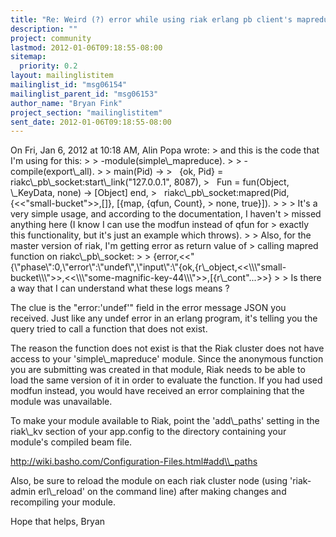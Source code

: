 ```yaml
---
title: "Re: Weird (?) error while using riak erlang pb client's mapreduce"
description: ""
project: community
lastmod: 2012-01-06T09:18:55-08:00
sitemap:
  priority: 0.2
layout: mailinglistitem
mailinglist_id: "msg06154"
mailinglist_parent_id: "msg06153"
author_name: "Bryan Fink"
project_section: "mailinglistitem"
sent_date: 2012-01-06T09:18:55-08:00
---
```



On Fri, Jan 6, 2012 at 10:18 AM, Alin Popa  wrote:
&gt; and this is the code that I'm using for this:
&gt;
&gt; -module(simple\\_mapreduce).
&gt;
&gt; -compile(export\\_all).
&gt;
&gt; main(Pid) -&gt;
&gt;   {ok, Pid} = riakc\\_pb\\_socket:start\\_link("127.0.0.1", 8087),
&gt;   Fun = fun(Object, \\_KeyData, none) -&gt; [Object] end,
&gt;   riakc\\_pb\\_socket:mapred(Pid, {&lt;&lt;"small-bucket"&gt;&gt;,[]}, [{map, {qfun, Count},
&gt; none, true}]).
&gt;
&gt;
&gt; It's a very simple usage, and according to the documentation, I haven't
&gt; missed anything here (I know I can use the modfun instead of qfun for
&gt; exactly this functionality, but it's just an example which throws).
&gt;
&gt; Also, for the master version of riak, I'm getting error as return value of
&gt; calling mapred function on riakc\\_pb\\_socket:
&gt;
&gt; {error,&lt;&lt;"{\\"phase\\":0,\\"error\\":\\"undef\\",\\"input\\":\\"{ok,{r\\_object,&lt;&lt;\\\\\\"small-bucket\\\\\\"&gt;&gt;,&lt;&lt;\\\\\\"some-magnific-key-44\\\\\\"&gt;&gt;,[{r\\_cont"...&gt;&gt;}
&gt;
&gt; Is there a way that I can understand what these logs means ?

The clue is the "error:'undef'" field in the error message JSON you
received. Just like any undef error in an erlang program, it's
telling you the query tried to call a function that does not exist.

The reason the function does not exist is that the Riak cluster does
not have access to your 'simple\\_mapreduce' module. Since the
anonymous function you are submitting was created in that module, Riak
needs to be able to load the same version of it in order to evaluate
the function. If you had used modfun instead, you would have received
an error complaining that the module was unavailable.

To make your module available to Riak, point the 'add\\_paths' setting
in the riak\\_kv section of your app.config to the directory containing
your module's compiled beam file.

http://wiki.basho.com/Configuration-Files.html#add\\_paths

Also, be sure to reload the module on each riak cluster node (using
'riak-admin erl\\_reload' on the command line) after making changes and
recompiling your module.

Hope that helps,
Bryan


